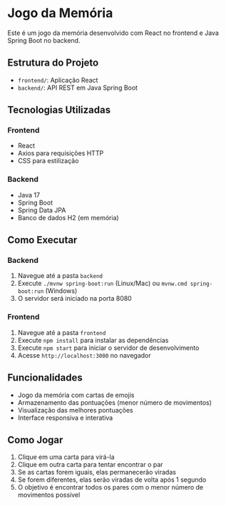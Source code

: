 # Jogo da Memória

Este é um jogo da memória desenvolvido com React no frontend e Java Spring Boot no backend.

## Estrutura do Projeto

- `frontend/`: Aplicação React
- `backend/`: API REST em Java Spring Boot

## Tecnologias Utilizadas

### Frontend
- React
- Axios para requisições HTTP
- CSS para estilização

### Backend
- Java 17
- Spring Boot
- Spring Data JPA
- Banco de dados H2 (em memória)

## Como Executar

### Backend
1. Navegue até a pasta `backend`
2. Execute `./mvnw spring-boot:run` (Linux/Mac) ou `mvnw.cmd spring-boot:run` (Windows)
3. O servidor será iniciado na porta 8080

### Frontend
1. Navegue até a pasta `frontend`
2. Execute `npm install` para instalar as dependências
3. Execute `npm start` para iniciar o servidor de desenvolvimento
4. Acesse `http://localhost:3000` no navegador

## Funcionalidades

- Jogo da memória com cartas de emojis
- Armazenamento das pontuações (menor número de movimentos)
- Visualização das melhores pontuações
- Interface responsiva e interativa

## Como Jogar

1. Clique em uma carta para virá-la
2. Clique em outra carta para tentar encontrar o par
3. Se as cartas forem iguais, elas permanecerão viradas
4. Se forem diferentes, elas serão viradas de volta após 1 segundo
5. O objetivo é encontrar todos os pares com o menor número de movimentos possível 